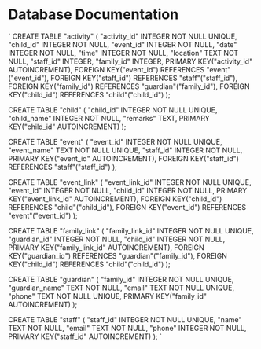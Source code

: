 # Database Documentation
`
CREATE TABLE "activity" (
	"activity_id"	INTEGER NOT NULL UNIQUE,
	"child_id"	INTEGER NOT NULL,
	"event_id"	INTEGER NOT NULL,
	"date"	INTEGER NOT NULL,
	"time"	INTEGER NOT NULL,
	"location"	TEXT NOT NULL,
	"staff_id"	INTEGER,
	"family_id"	INTEGER,
	PRIMARY KEY("activity_id" AUTOINCREMENT),
	FOREIGN KEY("event_id") REFERENCES "event"("event_id"),
	FOREIGN KEY("staff_id") REFERENCES "staff"("staff_id"),
	FOREIGN KEY("family_id") REFERENCES "guardian"("family_id"),
	FOREIGN KEY("child_id") REFERENCES "child"("child_id")
);

CREATE TABLE "child" (
	"child_id"	INTEGER NOT NULL UNIQUE,
	"child_name"	INTEGER NOT NULL,
	"remarks"	TEXT,
	PRIMARY KEY("child_id" AUTOINCREMENT)
);

CREATE TABLE "event" (
	"event_id"	INTEGER NOT NULL UNIQUE,
	"event_name"	TEXT NOT NULL UNIQUE,
	"staff_id"	INTEGER NOT NULL,
	PRIMARY KEY("event_id" AUTOINCREMENT),
	FOREIGN KEY("staff_id") REFERENCES "staff"("staff_id")
);

CREATE TABLE "event_link" (
	"event_link_id"	INTEGER NOT NULL UNIQUE,
	"event_id"	INTEGER NOT NULL,
	"child_id"	INTEGER NOT NULL,
	PRIMARY KEY("event_link_id" AUTOINCREMENT),
	FOREIGN KEY("child_id") REFERENCES "child"("child_id"),
	FOREIGN KEY("event_id") REFERENCES "event"("event_id")
);

CREATE TABLE "family_link" (
	"family_link_id"	INTEGER NOT NULL UNIQUE,
	"guardian_id"	INTEGER NOT NULL,
	"child_id"	INTEGER NOT NULL,
	PRIMARY KEY("family_link_id" AUTOINCREMENT),
	FOREIGN KEY("guardian_id") REFERENCES "guardian"("family_id"),
	FOREIGN KEY("child_id") REFERENCES "child"("child_id")
);

CREATE TABLE "guardian" (
	"family_id"	INTEGER NOT NULL UNIQUE,
	"guardian_name"	TEXT NOT NULL,
	"email"	TEXT NOT NULL UNIQUE,
	"phone"	TEXT NOT NULL UNIQUE,
	PRIMARY KEY("family_id" AUTOINCREMENT)
);

CREATE TABLE "staff" (
	"staff_id"	INTEGER NOT NULL UNIQUE,
	"name"	TEXT NOT NULL,
	"email"	TEXT NOT NULL,
	"phone"	INTEGER NOT NULL,
	PRIMARY KEY("staff_id" AUTOINCREMENT)
);
`